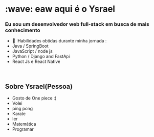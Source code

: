 
 
</div>
      <h1 align="left" id="macropower-title">:wave: eaw aqui é o Ysrael</h1>
<h3 align="left">Eu sou um desenvolvedor web full-stack em busca de mais conhecimento</h3>

<p align="left">

- :seedling: &nbsp;Habilidades obtidas durante minha jornada :
 - Java / SpringBoot
 - JavaScript / node js
 - Python / Django and FastApi
 - React Js e React Native
<br>

<h2 align="left" id="macropower-tech">Sobre Ysrael(Pessoa)</h2>

- Gosto de One piece :)
- Volei
- ping pong
- Karate 
- ler
- Matemática
- Programar
<center>

</center>


[linkedin]:https://www.linkedin.com/in/ysrael-sacrati/ "Ysrael LinkedIn"

